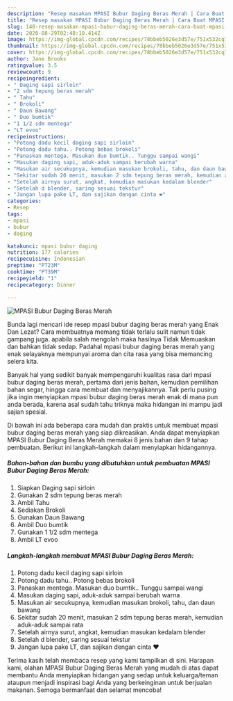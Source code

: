 ```yaml
---
description: "Resep masakan MPASI Bubur Daging Beras Merah | Cara Buat MPASI Bubur Daging Beras Merah Yang Enak Banget"
title: "Resep masakan MPASI Bubur Daging Beras Merah | Cara Buat MPASI Bubur Daging Beras Merah Yang Enak Banget"
slug: 140-resep-masakan-mpasi-bubur-daging-beras-merah-cara-buat-mpasi-bubur-daging-beras-merah-yang-enak-banget
date: 2020-08-29T02:48:10.414Z
image: https://img-global.cpcdn.com/recipes/78bbeb5026e3d57e/751x532cq70/mpasi-bubur-daging-beras-merah-foto-resep-utama.jpg
thumbnail: https://img-global.cpcdn.com/recipes/78bbeb5026e3d57e/751x532cq70/mpasi-bubur-daging-beras-merah-foto-resep-utama.jpg
cover: https://img-global.cpcdn.com/recipes/78bbeb5026e3d57e/751x532cq70/mpasi-bubur-daging-beras-merah-foto-resep-utama.jpg
author: Jane Brooks
ratingvalue: 3.5
reviewcount: 9
recipeingredient:
- " Daging sapi sirloin"
- "2 sdm tepung beras merah"
- " Tahu"
- " Brokoli"
- " Daun Bawang"
- " Duo bumtik"
- "1 1/2 sdm mentega"
- "LT evoo"
recipeinstructions:
- "Potong dadu kecil daging sapi sirloin"
- "Potong dadu tahu.. Potong bebas brokoli"
- "Panaskan mentega. Masukan duo bumtik.. Tunggu sampai wangi"
- "Masukan daging sapi, aduk-aduk sampai berubah warna"
- "Masukan air secukupnya, kemudian masukan brokoli, tahu, dan daun bawang"
- "Sekitar sudah 20 menit, masukan 2 sdm tepung beras merah, kemudian aduk-aduk sampai rata"
- "Setelah airnya surut, angkat, kemudian masukan kedalam blender"
- "Setelah d blender, saring sesuai tekstur"
- "Jangan lupa pake LT, dan sajikan dengan cinta ❤"
categories:
- Resep
tags:
- mpasi
- bubur
- daging

katakunci: mpasi bubur daging 
nutrition: 177 calories
recipecuisine: Indonesian
preptime: "PT23M"
cooktime: "PT39M"
recipeyield: "1"
recipecategory: Dinner

---
```



![MPASI Bubur Daging Beras Merah](https://img-global.cpcdn.com/recipes/78bbeb5026e3d57e/751x532cq70/mpasi-bubur-daging-beras-merah-foto-resep-utama.jpg)

Bunda lagi mencari ide resep mpasi bubur daging beras merah yang Enak Dan Lezat? Cara membuatnya memang tidak terlalu sulit namun tidak gampang juga. apabila salah mengolah maka hasilnya Tidak Memuaskan dan bahkan tidak sedap. Padahal mpasi bubur daging beras merah yang enak selayaknya mempunyai aroma dan cita rasa yang bisa memancing selera kita.

Banyak hal yang sedikit banyak mempengaruhi kualitas rasa dari mpasi bubur daging beras merah, pertama dari jenis bahan, kemudian pemilihan bahan segar, hingga cara membuat dan menyajikannya. Tak perlu pusing jika ingin menyiapkan mpasi bubur daging beras merah enak di mana pun anda berada, karena asal sudah tahu triknya maka hidangan ini mampu jadi sajian spesial.




Di bawah ini ada beberapa cara mudah dan praktis untuk membuat mpasi bubur daging beras merah yang siap dikreasikan. Anda dapat menyiapkan MPASI Bubur Daging Beras Merah memakai 8 jenis bahan dan 9 tahap pembuatan. Berikut ini langkah-langkah dalam menyiapkan hidangannya.

<!--inarticleads1-->

##### Bahan-bahan dan bumbu yang dibutuhkan untuk pembuatan MPASI Bubur Daging Beras Merah:

1. Siapkan  Daging sapi sirloin
1. Gunakan 2 sdm tepung beras merah
1. Ambil  Tahu
1. Sediakan  Brokoli
1. Gunakan  Daun Bawang
1. Ambil  Duo bumtik
1. Gunakan 1 1/2 sdm mentega
1. Ambil LT evoo




<!--inarticleads2-->

##### Langkah-langkah membuat MPASI Bubur Daging Beras Merah:

1. Potong dadu kecil daging sapi sirloin
1. Potong dadu tahu.. Potong bebas brokoli
1. Panaskan mentega. Masukan duo bumtik.. Tunggu sampai wangi
1. Masukan daging sapi, aduk-aduk sampai berubah warna
1. Masukan air secukupnya, kemudian masukan brokoli, tahu, dan daun bawang
1. Sekitar sudah 20 menit, masukan 2 sdm tepung beras merah, kemudian aduk-aduk sampai rata
1. Setelah airnya surut, angkat, kemudian masukan kedalam blender
1. Setelah d blender, saring sesuai tekstur
1. Jangan lupa pake LT, dan sajikan dengan cinta ❤




Terima kasih telah membaca resep yang kami tampilkan di sini. Harapan kami, olahan MPASI Bubur Daging Beras Merah yang mudah di atas dapat membantu Anda menyiapkan hidangan yang sedap untuk keluarga/teman ataupun menjadi inspirasi bagi Anda yang berkeinginan untuk berjualan makanan. Semoga bermanfaat dan selamat mencoba!

